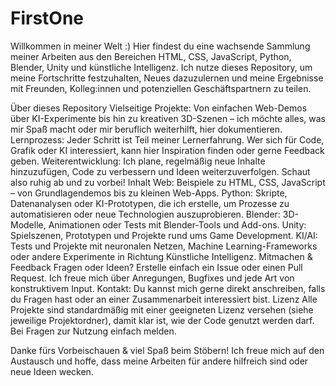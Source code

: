 # FirstOne
Willkommen in meiner Welt :)
Hier findest du eine wachsende Sammlung meiner Arbeiten aus den Bereichen HTML, CSS, JavaScript, Python, Blender, Unity und künstliche Intelligenz. Ich nutze dieses Repository, um meine Fortschritte festzuhalten, Neues dazuzulernen und meine Ergebnisse mit Freunden, Kolleg:innen und potenziellen Geschäftspartnern zu teilen.

Über dieses Repository
Vielseitige Projekte: Von einfachen Web-Demos über KI-Experimente bis hin zu kreativen 3D-Szenen – ich möchte alles, was mir Spaß macht oder mir beruflich weiterhilft, hier dokumentieren.
Lernprozess: Jeder Schritt ist Teil meiner Lernerfahrung. Wer sich für Code, Grafik oder KI interessiert, kann hier Inspiration finden oder gerne Feedback geben.
Weiterentwicklung: Ich plane, regelmäßig neue Inhalte hinzuzufügen, Code zu verbessern und Ideen weiterzuverfolgen. Schaut also ruhig ab und zu vorbei!
Inhalt
Web: Beispiele zu HTML, CSS, JavaScript – von Grundlagendemos bis zu kleinen Web-Apps.
Python: Skripte, Datenanalysen oder KI-Prototypen, die ich erstelle, um Prozesse zu automatisieren oder neue Technologien auszuprobieren.
Blender: 3D-Modelle, Animationen oder Tests mit Blender-Tools und Add-ons.
Unity: Spielszenen, Prototypen und Projekte rund ums Game Development.
KI/AI: Tests und Projekte mit neuronalen Netzen, Machine Learning-Frameworks oder andere Experimente in Richtung Künstliche Intelligenz.
Mitmachen & Feedback
Fragen oder Ideen? Erstelle einfach ein Issue oder einen Pull Request. Ich freue mich über Anregungen, Bugfixes und jede Art von konstruktivem Input.
Kontakt: Du kannst mich gerne direkt anschreiben, falls du Fragen hast oder an einer Zusammenarbeit interessiert bist.
Lizenz
Alle Projekte sind standardmäßig mit einer geeigneten Lizenz versehen (siehe jeweilige Projektordner), damit klar ist, wie der Code genutzt werden darf. Bei Fragen zur Nutzung einfach melden.

Danke fürs Vorbeischauen & viel Spaß beim Stöbern!
Ich freue mich auf den Austausch und hoffe, dass meine Arbeiten für andere hilfreich sind oder neue Ideen wecken.
